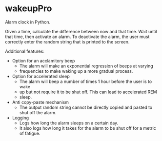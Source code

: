 wakeupPro
=========
Alarm clock in Python.

Given a time, calculate the difference between now and that time. Wait until
that time, then activate an alarm. To deactivate the alarm, the user must
correctly enter the random string that is printed to the screen.

Additional features:
* Option for an acclamitory beep
    - The alarm will make an exponential regression of beeps at varying
    - frequencies to make waking up a more gradual process.
* Option for accelerated sleep
    - The alarm will beep a number of times 1 hour before the user is to wake
    - up but not require it to be shut off. This can lead to accelerated REM
    - sleep.
* Anti copy-paste mechanism
    - The output random string cannot be directly copied and pasted to shut off
      the alarm.
* Logging
    - Logs how long the alarm sleeps on a certain day.
    - It also logs how long it takes for the alarm to be shut off for a metric
      of fatigue.
